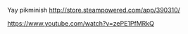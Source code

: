 Yay pikminish http://store.steampowered.com/app/390310/

https://www.youtube.com/watch?v=zePE1PfMRkQ